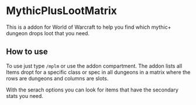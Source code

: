 # MythicPlusLootMatrix

This is a addon for World of Warcraft to help you find which mythic+ dungeon drops loot that you need.

## How to use

To use just type `/mplm` or use the addon compartment. The addon lists all Items dropt for a specific class or spec in all dungeons in a matrix where the rows are dungeons and columns are slots.

With the serach options you can look for items that have the secondary stats you need.
